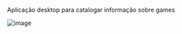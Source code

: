 Aplicação desktop para catalogar informação sobre games

![image](https://user-images.githubusercontent.com/70555750/179092103-0fe1a1b4-1e1a-448a-ba00-986eecb9d4a5.png)

